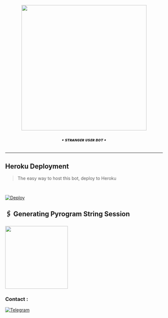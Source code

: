 <p align="center"><a href="https://t.me/ll_DJ_BOL_ll"><img src="https://telegra.ph/file/ae4fd5304701e15a25620.jpg" width="400"></a></p>
</p>
<h6 align="center">
  <b>• sᴛʀᴀɴɢᴇʀ ᴜsᴇʀ ʙᴏᴛ •</b>
</h6>

----

<h2> Heroku Deployment </h2>

> The easy way to host this bot, deploy to Heroku 
<br>

[![Deploy](https://www.herokucdn.com/deploy/button.svg)](https://dashboard.heroku.com/new?template=https://github.com/Killerboyxd/SHIV-OPUSERBOT2.0)

## 🖇 Generating Pyrogram String Session

<p>
<a href="https://t.me/StringSesssionGeneratorRobot"><img src="https://img.shields.io/badge/TG%20String%20Gen%20Bot-blueviolet?style=for-the-badge&logo=appveyor" width="200""/></a>

### Contact :
<a href="https://t.me/ll_SABKA_BHAI_KILLER_ll"><img title="Telegram" src="https://img.shields.io/badge/Telegram-%23000000.svg?&style=for-the-badge&logo=telegram&logoColor=61DAFB"></a>
